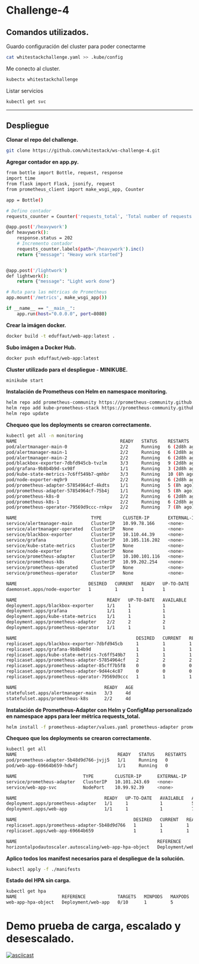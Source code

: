 # Challenge-4

## Comandos utilizados.

Guardo configuración del cluster para poder conectarme

```bash
cat whitestackchallenge.yaml >> .kube/config
```

Me conecto al cluster.

```bash
kubectx whitestackchallenge
```

Listar servicios

```bash
kubectl get svc
```
------------------

## Despliegue

**Clonar el repo del challenge.**

```bash
git clone https://github.com/whitestack/ws-challenge-4.git
```

**Agregar contador en app.py.** 

```bash
from bottle import Bottle, request, response
import time
from flask import Flask, jsonify, request
from prometheus_client import make_wsgi_app, Counter

app = Bottle()

# Defino contador
requests_counter = Counter('requests_total', 'Total number of requests', ['path'])

@app.post('/heavywork')
def heavywork():
    response.status = 202
    # Incremento contador
    requests_counter.labels(path='/heavywork').inc()
    return {"message": "Heavy work started"}


@app.post('/lightwork')
def lightwork():
    return {"message": "Light work done"}

# Ruta para las métricas de Prometheus
app.mount('/metrics', make_wsgi_app())

if __name__ == "__main__":
    app.run(host="0.0.0.0", port=8080)
```

**Crear la imágen docker.** 

```bash
docker build -t eduffaut/web-app:latest .
```

**Subo imágen a Docker Hub.** 

```bash
docker push eduffaut/web-app:latest
```

**Cluster utilizado para el despliegue - MINIKUBE.**

```bash
minikube start
```

**Instalación de Prometheus con Helm en namespace monitoring.**

```bash
helm repo add prometheus-community https://prometheus-community.github.io/helm-charts
helm repo add kube-prometheus-stack https://prometheus-community.github.io/helm-charts
helm repo update
```

**Chequeo que los deployments se crearon correctamente.**

```bash
kubectl get all -n monitoring
NAME                                       READY   STATUS    RESTARTS       AGE
pod/alertmanager-main-0                    2/2     Running   6 (2d8h ago)   4d
pod/alertmanager-main-1                    2/2     Running   6 (2d8h ago)   4d
pod/alertmanager-main-2                    2/2     Running   6 (2d8h ago)   4d
pod/blackbox-exporter-7dbfd945cb-tvzlm     3/3     Running   9 (2d8h ago)   4d
pod/grafana-9b8b4b9d-sx98f                 1/1     Running   3 (2d8h ago)   4d
pod/kube-state-metrics-7c6ff549b7-qmhbr    3/3     Running   10 (8h ago)    4d
pod/node-exporter-mq9r9                    2/2     Running   6 (2d8h ago)   4d
pod/prometheus-adapter-57854964cf-4kdts    1/1     Running   5 (8h ago)     3d7h
pod/prometheus-adapter-57854964cf-75b4j    1/1     Running   5 (8h ago)     3d7h
pod/prometheus-k8s-0                       2/2     Running   6 (2d8h ago)   4d
pod/prometheus-k8s-1                       2/2     Running   6 (2d8h ago)   4d
pod/prometheus-operator-79569d9ccc-rnkpv   2/2     Running   7 (8h ago)     4d

NAME                            TYPE        CLUSTER-IP       EXTERNAL-IP   PORT(S)                      AGE
service/alertmanager-main       ClusterIP   10.99.78.166     <none>        9093/TCP,8080/TCP            4d
service/alertmanager-operated   ClusterIP   None             <none>        9093/TCP,9094/TCP,9094/UDP   4d
service/blackbox-exporter       ClusterIP   10.110.44.39     <none>        9115/TCP,19115/TCP           4d
service/grafana                 ClusterIP   10.105.116.202   <none>        3000/TCP                     4d
service/kube-state-metrics      ClusterIP   None             <none>        8443/TCP,9443/TCP            4d
service/node-exporter           ClusterIP   None             <none>        9100/TCP                     4d
service/prometheus-adapter      ClusterIP   10.100.101.116   <none>        443/TCP                      4d
service/prometheus-k8s          ClusterIP   10.99.202.254    <none>        9090/TCP,8080/TCP            4d
service/prometheus-operated     ClusterIP   None             <none>        9090/TCP                     4d
service/prometheus-operator     ClusterIP   None             <none>        8443/TCP                     4d

NAME                           DESIRED   CURRENT   READY   UP-TO-DATE   AVAILABLE   NODE SELECTOR            AGE
daemonset.apps/node-exporter   1         1         1       1            1           kubernetes.io/os=linux   4d

NAME                                  READY   UP-TO-DATE   AVAILABLE   AGE
deployment.apps/blackbox-exporter     1/1     1            1           4d
deployment.apps/grafana               1/1     1            1           4d
deployment.apps/kube-state-metrics    1/1     1            1           4d
deployment.apps/prometheus-adapter    2/2     2            2           4d
deployment.apps/prometheus-operator   1/1     1            1           4d

NAME                                             DESIRED   CURRENT   READY   AGE
replicaset.apps/blackbox-exporter-7dbfd945cb     1         1         1       4d
replicaset.apps/grafana-9b8b4b9d                 1         1         1       4d
replicaset.apps/kube-state-metrics-7c6ff549b7    1         1         1       4d
replicaset.apps/prometheus-adapter-57854964cf    2         2         2       3d7h
replicaset.apps/prometheus-adapter-85cff7b5f8    0         0         0       4d
replicaset.apps/prometheus-adapter-9d44c4c87     0         0         0       3d9h
replicaset.apps/prometheus-operator-79569d9ccc   1         1         1       4d

NAME                                 READY   AGE
statefulset.apps/alertmanager-main   3/3     4d
statefulset.apps/prometheus-k8s      2/2     4d
```

**Instalación de Prometheus-Adapter con Helm y ConfigMap personalizado en namespace apps para leer métrica requests_total.**

```bash
helm install -f prometheus-adapter/values.yaml prometheus-adapter prometheus-community/prometheus-adapter
```

**Chequeo que los deployments se crearon correctamente.**

```bash
kubectl get all
NAME                                      READY   STATUS    RESTARTS   AGE
pod/prometheus-adapter-5b48d9d766-jvjj5   1/1     Running   0          5h22m
pod/web-app-69664b659-hdwfj               1/1     Running   0          7h51m

NAME                         TYPE        CLUSTER-IP      EXTERNAL-IP   PORT(S)          AGE
service/prometheus-adapter   ClusterIP   10.101.243.69   <none>        443/TCP          5h22m
service/web-app-svc          NodePort    10.99.92.39     <none>        8080:31775/TCP   7h50m

NAME                                 READY   UP-TO-DATE   AVAILABLE   AGE
deployment.apps/prometheus-adapter   1/1     1            1           5h22m
deployment.apps/web-app              1/1     1            1           7h51m

NAME                                            DESIRED   CURRENT   READY   AGE
replicaset.apps/prometheus-adapter-5b48d9d766   1         1         1       5h22m
replicaset.apps/web-app-69664b659               1         1         1       7h51m

NAME                                                     REFERENCE            TARGETS   MINPODS   MAXPODS   REPLICAS   AGE
horizontalpodautoscaler.autoscaling/web-app-hpa-object   Deployment/web-app   0/10      1         5         1          5h27m
```

**Aplico todos los manifest necesarios para el despliegue de la solución.**

```bash
kubectl apply -f ./manifests
```

**Estado del HPA sin carga.**

```bash
kubectl get hpa
NAME                 REFERENCE            TARGETS   MINPODS   MAXPODS   REPLICAS   AGE
web-app-hpa-object   Deployment/web-app   0/10      1         5         1          5h28m
```

# Demo prueba de carga, escalado y desescalado.

[![asciicast](https://asciinema.org/a/1kq3eMb3r9UDNNwtcCojCFeTk.svg)](https://asciinema.org/a/1kq3eMb3r9UDNNwtcCojCFeTk)






